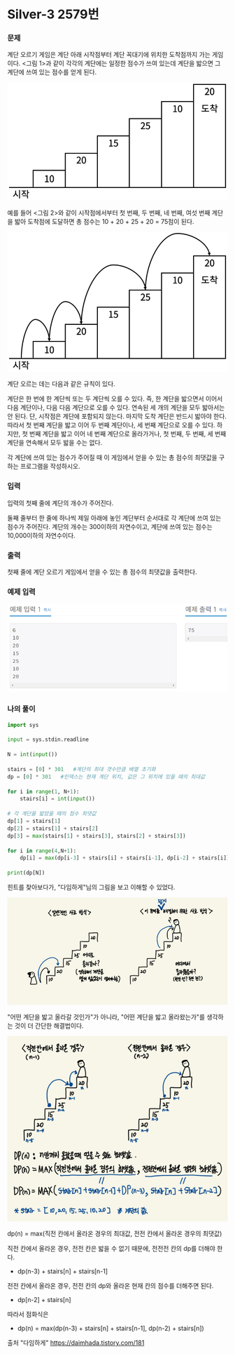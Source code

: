 # Silver-3 2579번

### 문제
<p>계단 오르기 게임은 계단 아래 시작점부터 계단 꼭대기에 위치한 도착점까지 가는 게임이다. <그림 1>과 같이 각각의 계단에는 일정한 점수가 쓰여 있는데 계단을 밟으면 그 계단에 쓰여 있는 점수를 얻게 된다.</p>

![alt text](image-3.png)

<p>예를 들어 <그림 2>와 같이 시작점에서부터 첫 번째, 두 번째, 네 번째, 여섯 번째 계단을 밟아 도착점에 도달하면 총 점수는 10 + 20 + 25 + 20 = 75점이 된다.</p>

![alt text](image-4.png)

<p>계단 오르는 데는 다음과 같은 규칙이 있다.

계단은 한 번에 한 계단씩 또는 두 계단씩 오를 수 있다. 즉, 한 계단을 밟으면서 이어서 다음 계단이나, 다음 다음 계단으로 오를 수 있다.
연속된 세 개의 계단을 모두 밟아서는 안 된다. 단, 시작점은 계단에 포함되지 않는다.
마지막 도착 계단은 반드시 밟아야 한다.
따라서 첫 번째 계단을 밟고 이어 두 번째 계단이나, 세 번째 계단으로 오를 수 있다. 하지만, 첫 번째 계단을 밟고 이어 네 번째 계단으로 올라가거나, 첫 번째, 두 번째, 세 번째 계단을 연속해서 모두 밟을 수는 없다.

각 계단에 쓰여 있는 점수가 주어질 때 이 게임에서 얻을 수 있는 총 점수의 최댓값을 구하는 프로그램을 작성하시오.</p>

### 입력
<p>입력의 첫째 줄에 계단의 개수가 주어진다.

둘째 줄부터 한 줄에 하나씩 제일 아래에 놓인 계단부터 순서대로 각 계단에 쓰여 있는 점수가 주어진다. 계단의 개수는 300이하의 자연수이고, 계단에 쓰여 있는 점수는 10,000이하의 자연수이다.</p>

### 출력
<p>첫째 줄에 계단 오르기 게임에서 얻을 수 있는 총 점수의 최댓값을 출력한다.</p>

### 예제 입력
![alt text](image-5.png)

### 나의 풀이
```python
import sys

input = sys.stdin.readline

N = int(input())

stairs = [0] * 301   #계단의 최대 갯수만큼 배열 초기화
dp = [0] * 301   #인덱스는 현재 계단 위치, 값은 그 위치에 있을 때의 최대값

for i in range(1, N+1):
    stairs[i] = int(input())

# 각 계단을 밟았을 때의 점수 최댓값
dp[1] = stairs[1]
dp[2] = stairs[1] + stairs[2]
dp[3] = max(stairs[1] + stairs[3], stairs[2] + stairs[3])

for i in range(4,N+1):
    dp[i] = max(dp[i-3] + stairs[i] + stairs[i-1], dp[i-2] + stairs[i])

print(dp[N])
```

힌트를 찾아보다가, "다임하게"님의 그림을 보고 이해할 수 있었다.

![alt text](image-6.png)

"어떤 계단을 밟고 올라갈 것인가"가 아니라, "어떤 계단을 밟고 올라왔는가"를 생각하는 것이 더 간단한 해결법이다.

![alt text](image-7.png)

dp(n) = max(직전 칸에서 올라온 경우의 최대값, 전전 칸에서 올라온 경우의 최댓값)

직전 칸에서 올라온 경우, 전전 칸은 밟을 수 없기 때문에, 전전전 칸의 dp를 더해야 한다.
- dp(n-3) + stairs[n] + stairs[n-1]

전전 칸에서 올라온 경우, 전전 칸의 dp와 올라온 현재 칸의 점수를 더해주면 된다.
- dp[n-2] + stairs[n]

따라서 점화식은 
- dp(n) = max(dp(n-3) + stairs[n] + stairs[n-1], dp(n-2) + stairs[n])

출처 "다임하게"
https://daimhada.tistory.com/181



